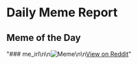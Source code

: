 # Daily Meme Report

## Meme of the Day
"### me_irl\n\n![Meme](https://i.redd.it/u2vz6spag3xf1.png)\n\n[View on Reddit](https://redd.it/1of3spt)"
